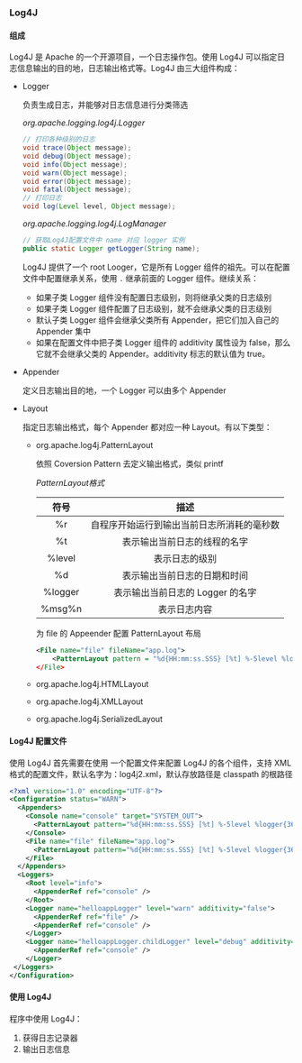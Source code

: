 ### Log4J

#### 组成

Log4J 是 Apache 的一个开源项目，一个日志操作包。使用 Log4J 可以指定日志信息输出的目的地，日志输出格式等。Log4J 由三大组件构成：

* Logger

  负责生成日志，并能够对日志信息进行分类筛选

  *org.apache.logging.log4j.Logger*

  ```java
  // 打印各种级别的日志
  void trace(Object message);
  void debug(Object message);
  void info(Object message);
  void warn(Object message);
  void error(Object message);
  void fatal(Object message);
  // 打印日志
  void log(Level level, Object message);
  ```

  *org.apache.logging.log4j.LogManager*

  ```java
  // 获取Log4J配置文件中 name 对应 logger 实例
  public static Logger getLogger(String name);
  ```

  Log4J 提供了一个 root Looger，它是所有 Logger 组件的祖先。可以在配置文件中配置继承关系，使用 `.` 继承前面的 Logger 组件。继续关系：

  * 如果子类 Logger 组件没有配置日志级别，则将继承父类的日志级别
  * 如果子类 Logger 组件配置了日志级别，就不会继承父类的日志级别
  * 默认子类 Logger 组件会继承父类所有 Appender，把它们加入自己的 Appender 集中
  * 如果在配置文件中把子类 Logger 组件的 additivity 属性设为 false，那么它就不会继承父类的 Appender。additivity 标志的默认值为 true。

* Appender

  定义日志输出目的地，一个 Logger 可以由多个 Appender

* Layout

  指定日志输出格式，每个 Appender 都对应一种 Layout。有以下类型：

  * org.apache.log4j.PatternLayout

    依照 Coversion Pattern 去定义输出格式，类似 printf

    *PatternLayout格式*

    |  符号   |                    描述                    |
    | :-----: | :----------------------------------------: |
    |   %r    | 自程序开始运行到输出当前日志所消耗的毫秒数 |
    |   %t    |        表示输出当前日志的线程的名字        |
    | %level  |               表示日志的级别               |
    |   %d    |        表示输出当前日志的日期和时间        |
    | %logger |      表示输出当前日志的 Logger 的名字      |
    | %msg%n  |                表示日志内容                |

    为 file 的 Appeender 配置 PatternLayout 布局

    ```xml
    <File name="file" fileName="app.log">
    	<PatternLayout pattern = "%d{HH:mm:ss.SSS} [%t] %-5level %logger{36} - %msg%n"
    </File>
    ```

  * org.apache.log4j.HTMLLayout

  * org.apache.log4j.XMLLayout

  * org.apache.log4j.SerializedLayout

#### Log4J 配置文件

使用 Log4J 首先需要在使用 一个配置文件来配置 Log4J 的各个组件，支持 XML 格式的配置文件，默认名字为：log4j2.xml，默认存放路径是 classpath 的根路径

```xml
<?xml version="1.0" encoding="UTF-8"?>
<Configuration status="WARN">
  <Appenders>
    <Console name="console" target="SYSTEM_OUT">
      <PatternLayout pattern="%d{HH:mm:ss.SSS} [%t] %-5level %logger{36} - %msg%n" />
    </Console>
    <File name="file" fileName="app.log">
      <PatternLayout pattern="%d{HH:mm:ss.SSS} [%t] %-5level %logger{36} - %msg%n" />
    </File>
  </Appenders>
  <Loggers>
    <Root level="info">
      <AppenderRef ref="console" />
    </Root>
    <Logger name="helloappLogger" level="warn" additivity="false">
      <AppenderRef ref="file" />
      <AppenderRef ref="console" />
    </Logger>
    <Logger name="helloappLogger.childLogger" level="debug" additivity="false">
      <AppenderRef ref="console" />
    </Logger>
 </Loggers>
</Configuration>
```

#### 使用 Log4J

程序中使用 Log4J：

1. 获得日志记录器
2. 输出日志信息


